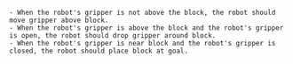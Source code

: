 
    - When the robot's gripper is not above the block, the robot should move gripper above block.
    - When the robot's gripper is above the block and the robot's gripper is open, the robot should drop gripper around block.
    - When the robot's gripper is near block and the robot's gripper is closed, the robot should place block at goal.